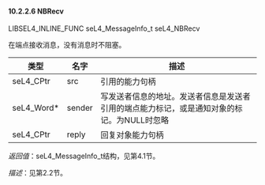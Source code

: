#### 10.2.2.6  NBRecv

LIBSEL4_INLINE_FUNC seL4_MessageInfo_t seL4_NBRecv

在端点接收消息，没有消息时不阻塞。

类型 | 名字 | 描述
--- | --- | ---
seL4_CPtr | src | 引用的能力句柄
seL4_Word* | sender | 写发送者信息的地址。发送者信息是发送者引用的端点能力标记，或是通知对象的标记。为NULL时忽略
seL4_CPtr | reply | 回复对象能力句柄

*返回值*：seL4_MessageInfo_t结构，见第4.1节。

*描述*：见第2.2节。

